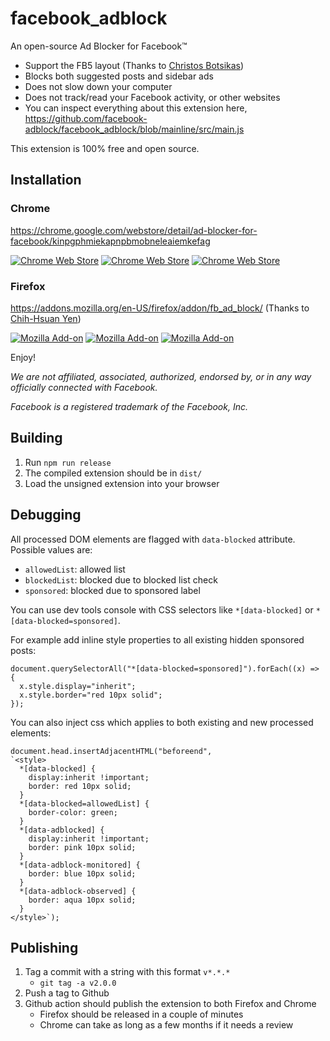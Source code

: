 # facebook_adblock

An open-source Ad Blocker for Facebook™

- Support the FB5 layout (Thanks to [Christos Botsikas](https://github.com/cbotsikas))
- Blocks both suggested posts and sidebar ads
- Does not slow down your computer
- Does not track/read your Facebook activity, or other websites
- You can inspect everything about this extension here, https://github.com/facebook-adblock/facebook_adblock/blob/mainline/src/main.js

This extension is 100% free and open source.

## Installation

### Chrome

https://chrome.google.com/webstore/detail/ad-blocker-for-facebook/kinpgphmiekapnpbmobneleaiemkefag

[![Chrome Web Store](https://img.shields.io/chrome-web-store/v/kinpgphmiekapnpbmobneleaiemkefag.svg)](https://chrome.google.com/webstore/detail/ad-blocker-for-facebook/kinpgphmiekapnpbmobneleaiemkefag)
[![Chrome Web Store](https://img.shields.io/chrome-web-store/users/kinpgphmiekapnpbmobneleaiemkefag.svg)](https://chrome.google.com/webstore/detail/ad-blocker-for-facebook/kinpgphmiekapnpbmobneleaiemkefag)
[![Chrome Web Store](https://img.shields.io/chrome-web-store/stars/kinpgphmiekapnpbmobneleaiemkefag.svg)](https://chrome.google.com/webstore/detail/ad-blocker-for-facebook/kinpgphmiekapnpbmobneleaiemkefag)

### Firefox

https://addons.mozilla.org/en-US/firefox/addon/fb_ad_block/ (Thanks to [Chih-Hsuan Yen](https://github.com/yan12125))

[![Mozilla Add-on](https://img.shields.io/amo/v/fb_ad_block.svg)](https://addons.mozilla.org/en-US/firefox/addon/fb_ad_block/)
[![Mozilla Add-on](https://img.shields.io/amo/users/fb_ad_block.svg)](https://addons.mozilla.org/en-US/firefox/addon/fb_ad_block/)
[![Mozilla Add-on](https://img.shields.io/amo/stars/fb_ad_block.svg)](https://addons.mozilla.org/en-US/firefox/addon/fb_ad_block/)

Enjoy!

_We are not affiliated, associated, authorized, endorsed by, or in any way officially connected with Facebook._

_Facebook is a registered trademark of the Facebook, Inc._

## Building

1. Run `npm run release`
1. The compiled extension should be in `dist/`
1. Load the unsigned extension into your browser

## Debugging

All processed DOM elements are flagged with `data-blocked` attribute. Possible values are:

- `allowedList`: allowed list
- `blockedList`: blocked due to blocked list check
- `sponsored`: blocked due to sponsored label

You can use dev tools console with CSS selectors like `*[data-blocked]` or `*[data-blocked=sponsored]`.

For example add inline style properties to all existing hidden sponsored posts:

```
document.querySelectorAll("*[data-blocked=sponsored]").forEach((x) => {
  x.style.display="inherit";
  x.style.border="red 10px solid";
});
```

You can also inject css which applies to both existing and new processed elements:

```
document.head.insertAdjacentHTML("beforeend",
`<style>
  *[data-blocked] {
    display:inherit !important;
    border: red 10px solid;
  }
  *[data-blocked=allowedList] {
    border-color: green;
  }
  *[data-adblocked] {
    display:inherit !important;
    border: pink 10px solid;
  }
  *[data-adblock-monitored] {
    border: blue 10px solid;
  }
  *[data-adblock-observed] {
    border: aqua 10px solid;
  }
</style>`);
```

## Publishing

1. Tag a commit with a string with this format `v*.*.*`
   - `git tag -a v2.0.0`
1. Push a tag to Github
1. Github action should publish the extension to both Firefox and Chrome
   - Firefox should be released in a couple of minutes
   - Chrome can take as long as a few months if it needs a review
